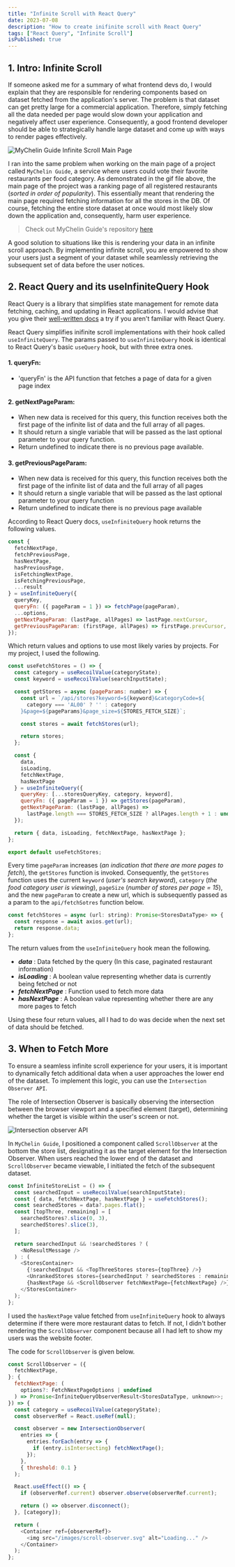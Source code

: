 ```yaml
---
title: "Infinite Scroll with React Query"
date: 2023-07-08
description: "How to create inifinite scroll with React Query"
tags: ["React Query", "Infinite Scroll"]
isPublished: true
---
```


## 1. Intro: Infinite Scroll

If someone asked me for a summary of what frontend devs do, I would explain that they are responsible for rendering components based on dataset fetched from the application's server. The problem is that dataset can get pretty large for a commercial application. Therefore, simply fetching all the data needed per page would slow down your application and negatively affect user experience. Consequently, a good frontend developer should be able to strategically handle large dataset and come up with ways to render pages effectively.

![MyChelin Guide Infinite Scroll Main Page](https://user-images.githubusercontent.com/112310899/236769855-db9ba5f3-1440-42de-9210-46362a1c5a37.gif)

I ran into the same problem when working on the main page of a project called `MyChelin Guide`, a service where users could vote their favorite restaurants per food category. As demonstrated in the gif file above, the main page of the project was a ranking page of all registered restaurants (_sorted in order of popularity_). This essentially meant that rendering the main page required fetching information for all the stores in the DB. Of course, fetching the entire store dataset at once would most likely slow down the application and, consequently, harm user experience.

> Check out MyChelin Guide's repository [here](https://github.com/Team-Hoisting/mychelin-guide-typescript?tab=readme-ov-file)

A good solution to situations like this is rendering your data in an infinite scroll approach. By implementing infinite scroll, you are empowered to show your users just a segment of your dataset while seamlessly retrieving the subsequent set of data before the user notices.

## 2. React Query and its useInfiniteQuery Hook

React Query is a library that simplifies state management for remote data fetching, caching, and updating in React applications. I would advise that you give their [well-written docs](https://tanstack.com/query/v3/docs/react/overview) a try if you aren't familiar with React Query.

React Query simplifies inifinite scroll implementations with their hook called `useInfiniteQuery`. The params passed to `useInfiniteQuery` hook is identical to React Query's basic `useQuery` hook, but with three extra ones.

#### 1. queryFn:

- 'queryFn' is the API function that fetches a page of data for a given page index

#### 2. getNextPageParam:

- When new data is received for this query, this function receives both the first page of the infinite list of data and the full array of all pages.
- It should return a single variable that will be passed as the last optional parameter to your query function.
- Return undefined to indicate there is no previous page available.

#### 3. getPreviousPageParam:

- When new data is received for this query, this function receives both the first page of the infinite list of data and the full array of all pages
- It should return a single variable that will be passed as the last optional parameter to your query function
- Return undefined to indicate there is no previous page available

According to React Query docs, `useInfiniteQuery` hook returns the following values.

```js
const {
  fetchNextPage,
  fetchPreviousPage,
  hasNextPage,
  hasPreviousPage,
  isFetchingNextPage,
  isFetchingPreviousPage,
  ...result
} = useInfiniteQuery({
  queryKey,
  queryFn: ({ pageParam = 1 }) => fetchPage(pageParam),
  ...options,
  getNextPageParam: (lastPage, allPages) => lastPage.nextCursor,
  getPreviousPageParam: (firstPage, allPages) => firstPage.prevCursor,
});
```

Which return values and options to use most likely varies by projects. For my project, I used the following.

```js
const useFetchStores = () => {
  const category = useRecoilValue(categoryState);
  const keyword = useRecoilValue(searchInputState);

  const getStores = async (pageParams: number) => {
    const url = `/api/stores?keyword=${keyword}&categoryCode=${
      category === 'AL00' ? '' : category
    }&page=${pageParams}&page_size=${STORES_FETCH_SIZE}`;

    const stores = await fetchStores(url);

    return stores;
  };

  const {
    data,
    isLoading,
    fetchNextPage,
    hasNextPage
  } = useInfiniteQuery({
    queryKey: [...storesQueryKey, category, keyword],
    queryFn: ({ pageParam = 1 }) => getStores(pageParam),
    getNextPageParam: (lastPage, allPages) =>
      lastPage.length === STORES_FETCH_SIZE ? allPages.length + 1 : undefined
  });

  return { data, isLoading, fetchNextPage, hasNextPage };
};

export default useFetchStores;
```

Every time `pageParam` increases (_an indication that there are more pages to fetch_), the `getStores` function is invoked. Consequently, the `getStores` function uses the current `keyword` (_user's search keyword_), `category` (_the food category user is viewing_), `pageSize` (_number of stores per page = 15_), and the new `pageParam` to create a new url, which is subsequently passed as a param to the `api/fetchSotres` function below.

```js
const fetchStores = async (url: string): Promise<StoresDataType> => {
  const response = await axios.get(url);
  return response.data;
};
```

The return values from the `useInfiniteQuery` hook mean the following.

- **_data_** : Data fetched by the query (In this case, paginated restaurant information)
- **_isLoading_** : A boolean value representing whether data is currently being fetched or not
- **_fetchNextPage_** : Function used to fetch more data
- **_hasNextPage_** : A boolean value representing whether there are any more pages to fetch

Using these four return values, all I had to do was decide when the next set of data should be fetched.

## 3. When to Fetch More

To ensure a seamless infinite scroll experience for your users, it is important to dynamically fetch additional data when a user approaches the lower end of the dataset. To implement this logic, you can use the `Intersection Observer API`.

The role of Intersection Observer is basically observing the intersection between the browser viewport and a specified element (target), determining whether the target is visible within the user's screen or not.

![Intersection observer API](/intersection_observer.png)

In `MyChelin Guide`, I positioned a component called `ScrollObserver` at the bottom the store list, designating it as the target element for the Intersection Observer. When users reached the lower end of the dataset and `ScrollObserver` became viewable, I initiated the fetch of the subsequent dataset.

```js
const InfiniteStoreList = () => {
  const searchedInput = useRecoilValue(searchInputState);
  const { data, fetchNextPage, hasNextPage } = useFetchStores();
  const searchedStores = data?.pages.flat();
  const [topThree, remaining] = [
    searchedStores?.slice(0, 3),
    searchedStores?.slice(3),
  ];

  return searchedInput && !searchedStores ? (
    <NoResultMessage />
  ) : (
    <StoresContainer>
      {!searchedInput && <TopThreeStores stores={topThree} />}
      <UnrankedStores stores={searchedInput ? searchedStores : remaining} />
      {hasNextPage && <ScrollObserver fetchNextPage={fetchNextPage} />}
    </StoresContainer>
  );
};
```

I used the `hasNextPage` value fetched from `useInfiniteQuery` hook to always determine if there were more restaurant datas to fetch. If not, I didn't bother rendering the `ScrollObserver` component because all I had left to show my users was the website footer.

The code for `ScrollObserver` is given below.

```js
const ScrollObserver = ({
  fetchNextPage,
}: {
  fetchNextPage: (
    options?: FetchNextPageOptions | undefined
  ) => Promise<InfiniteQueryObserverResult<StoresDataType, unknown>>;
}) => {
  const category = useRecoilValue(categoryState);
  const observerRef = React.useRef(null);

  const observer = new IntersectionObserver(
    entries => {
      entries.forEach(entry => {
        if (entry.isIntersecting) fetchNextPage();
      });
    },
    { threshold: 0.1 }
  );

  React.useEffect(() => {
    if (observerRef.current) observer.observe(observerRef.current);

    return () => observer.disconnect();
  }, [category]);

  return (
    <Container ref={observerRef}>
      <img src="/images/scroll-observer.svg" alt="Loading..." />
    </Container>
  );
};

```
